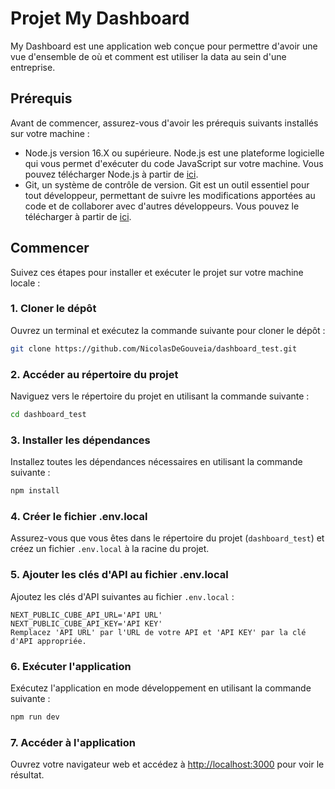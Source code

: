# Projet My Dashboard

My Dashboard est une application web conçue pour permettre d'avoir une vue d'ensemble de où et comment est utiliser la data au sein d'une entreprise.

## Prérequis

Avant de commencer, assurez-vous d'avoir les prérequis suivants installés sur votre machine :

- Node.js version 16.X ou supérieure. Node.js est une plateforme logicielle qui vous permet d'exécuter du code JavaScript sur votre machine. Vous pouvez télécharger Node.js à partir de [ici](https://nodejs.org/en/download/).
- Git, un système de contrôle de version. Git est un outil essentiel pour tout développeur, permettant de suivre les modifications apportées au code et de collaborer avec d'autres développeurs. Vous pouvez le télécharger à partir de [ici](https://git-scm.com/downloads).

## Commencer

Suivez ces étapes pour installer et exécuter le projet sur votre machine locale :

### 1. Cloner le dépôt

Ouvrez un terminal et exécutez la commande suivante pour cloner le dépôt :

```bash
git clone https://github.com/NicolasDeGouveia/dashboard_test.git
```

### 2. Accéder au répertoire du projet

Naviguez vers le répertoire du projet en utilisant la commande suivante :

```bash
cd dashboard_test
```

### 3. Installer les dépendances

Installez toutes les dépendances nécessaires en utilisant la commande suivante :

```bash
npm install
```

### 4. Créer le fichier .env.local

Assurez-vous que vous êtes dans le répertoire du projet (`dashboard_test`) et créez un fichier `.env.local` à la racine du projet.

### 5. Ajouter les clés d'API au fichier .env.local

Ajoutez les clés d'API suivantes au fichier `.env.local` :

```plaintext
NEXT_PUBLIC_CUBE_API_URL='API URL'
NEXT_PUBLIC_CUBE_API_KEY='API KEY'
Remplacez 'API URL' par l'URL de votre API et 'API KEY' par la clé d'API appropriée.
```

### 6. Exécuter l'application

Exécutez l'application en mode développement en utilisant la commande suivante :

```bash
npm run dev
```

### 7. Accéder à l'application

Ouvrez votre navigateur web et accédez à [http://localhost:3000](http://localhost:3000) pour voir le résultat.
